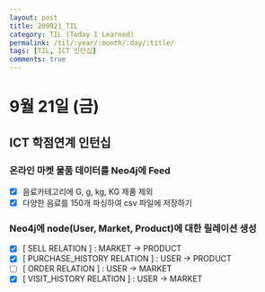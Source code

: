 ```yaml
---
layout: post
title: 200921_TIL
category: TIL (Today I Learned)
permalink: /til/:year/:month/:day/:title/
tags: [TIL, ICT 인턴십]
comments: true
---
```

# 9월 21일 (금)

## ICT 학점연계 인턴십
### 온라인 마켓 물품 데이터를 Neo4j에 Feed
- [X] 음료카테고리에 G, g, kg, KG 제품 제외
- [X] 다양한 음료를 150개 파싱하여 csv 파일에 저장하기

### Neo4j에 node(User, Market, Product)에 대한 릴레이션 생성
- [X] [ SELL RELATION ] : MARKET -> PRODUCT
- [X] [ PURCHASE_HISTORY RELATION ] : USER -> PRODUCT
- [ ] [ ORDER RELATION ] : USER -> MARKET
- [X] [ VISIT_HISTORY RELATION ] : USER -> MARKET
